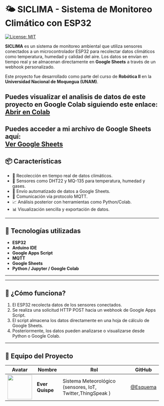 # 🌤️ SICLIMA - Sistema de Monitoreo Climático con ESP32

[![License: MIT](https://img.shields.io/badge/License-MIT-green.svg)](LICENSE)

**SICLIMA** es un sistema de monitoreo ambiental que utiliza sensores conectados a un microcontrolador ESP32 para recolectar datos climáticos como temperatura, humedad y calidad del aire. Los datos se envían en tiempo real y se almacenan directamente en **Google Sheets** a través de un webhook personalizado.

Este proyecto fue desarrollado como parte del curso de **Robótica II** en la **Universidad Nacional de Moquegua (UNAM)**.

Puedes visualizar el analisis de datos de este proyecto en Google Colab siguiendo este enlace:  
[Abrir en Colab](https://colab.research.google.com/drive/1RCNS-Zv03v3Y_tpK35pkZRGBoZ_7V77F?usp=sharing)
---

Puedes acceder a mi archivo de Google Sheets aquí:  
[Ver Google Sheets](https://docs.google.com/spreadsheets/d/1KEA1OsQ9RjKf0bjdE09xoQ-zeRiu_BpkznGGlIBRlb0/edit?usp=sharing)
---

## 📦 Características

- 📡 Recolección en tiempo real de datos climáticos.
- 🧪 Sensores como DHT22 y MQ-135 para temperatura, humedad y gases.
- 🔄 Envío automatizado de datos a Google Sheets.
- 🔐 Comunicación vía protocolo MQTT.
- 📈 Análisis posterior con herramientas como Python/Colab.
- 📊 Visualización sencilla y exportación de datos.

---

## 🧰 Tecnologías utilizadas

- **ESP32**
- **Arduino IDE**
- **Google Apps Script**
- **MQTT**
- **Google Sheets**
- **Python / Jupyter / Google Colab**

---


---

## 🚀 ¿Cómo funciona?

1. El ESP32 recolecta datos de los sensores conectados.
2. Se realiza una solicitud HTTP POST hacia un webhook de Google Apps Script.
3. El script almacena los datos directamente en una hoja de cálculo de Google Sheets.
4. Posteriormente, los datos pueden analizarse o visualizarse desde Python o Google Colab.

---

## 👥 Equipo del Proyecto

| Avatar | Nombre | Rol | GitHub |
|--------|--------|-----|--------|
| <img src="https://github.com/Esquema.png" width="80" height="80" /> | **Ever Quispe** | Sistema Meteorológico (sensores, IoT, Twitter,ThingSpeak ) | [@Esquema](https://github.com/Esquema) |



